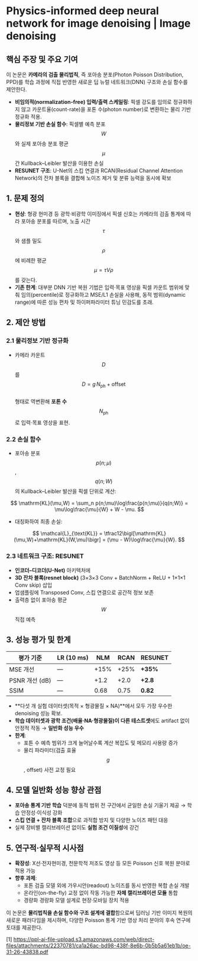 # Physics-informed deep neural network for image denoising | Image denoising

## 핵심 주장 및 주요 기여  
이 논문은 **카메라의 검출 물리법칙**, 즉 포아송 분포(Photon Poisson Distribution, PPD)를 학습 과정에 직접 반영한 새로운 딥 뉴럴 네트워크(DNN) 구조와 손실 함수를 제안한다.  
- **비임의적(normalization-free) 입력/출력 스케일링**: 픽셀 강도를 임의로 정규화하지 않고 카운트율(count-rate)을 포톤 수(photon number)로 변환하는 물리 기반 정규화 적용.  
- **물리정보 기반 손실 함수**: 픽셀별 예측 분포 $$W$$ 와 실제 포아송 분포 평균 $$\mu$$ 간 Kullback–Leibler 발산을 이용한 손실  
- **RESUNET 구조**: U-Net의 스킵 연결과 RCAN(Residual Channel Attention Network)의 잔차 블록을 결합해 노이즈 제거 및 분류 능력을 동시에 확보  

## 1. 문제 정의  
- **현상**: 형광 현미경 등 광학·비광학 이미징에서 픽셀 신호는 카메라의 검출 통계에 따라 포아송 분포를 따르며, 노출 시간 $$\tau $$와 샘플 밀도 $$\rho$$에 비례한 평균 $$\mu=\tau V\rho$$를 갖는다.  
- **기존 한계**: 대부분 DNN 기반 복원 기법은 입력·목표 영상을 픽셀 카운트 범위에 맞춰 임의(percentile)로 정규화하고 MSE/L1 손실을 사용해, 동적 범위(dynamic range)에 따른 성능 편차 및 하이퍼파라미터 튜닝 민감도를 초래.  

## 2. 제안 방법  
### 2.1 물리정보 기반 정규화  
- 카메라 카운트 $$D$$를  
  $$
    D = g\,N_{\text{ph}} + \text{offset}
  $$  
  형태로 역변환해 **포톤 수** $$N_{\text{ph}}$$로 입력·목표 영상을 표현.  

### 2.2 손실 함수  
- 포아송 분포 $$p(n;\mu)$$, $$q(n;W)$$의 Kullback–Leibler 발산을 픽셀 단위로 계산:

$$
    \mathrm{KL}(\mu,W)
    = \sum_n p(n;\mu)\log\frac{p(n;\mu)}{q(n;W)}
    = \mu\log\frac{\mu}{W} + W - \mu.
$$  
- 대칭화하여 최종 손실:

$$
    \mathcal{L}_{\text{KL}}
    = \tfrac12\bigl[\mathrm{KL}(\mu,W)+\mathrm{KL}(W,\mu)\bigr]
    = (\mu - W)\log\frac{\mu}{W}.
$$  

### 2.3 네트워크 구조: RESUNET  
- **인코더–디코더(U-Net)** 아키텍처에  
- **3D 잔차 블록(resnet block)** (3×3×3 Conv + BatchNorm + ReLU + 1×1×1 Conv skip) 삽입  
- 업샘플링에 Transposed Conv, 스킵 연결으로 공간적 정보 보존  
- 출력층 없이 포아송 평균 $$W$$ 직접 예측  

## 3. 성능 평가 및 한계  
| 평가 기준             | LR (10 ms) | NLM   | RCAN  | RESUNET |
|-----------------------|------------|-------|-------|---------|
| MSE 개선             | —          | +15%  | +25%  | **+35%** |
| PSNR 개선 (dB)       | —          | +1.2   | +2.0   | **+2.8**  |
| SSIM                 | —          | 0.68  | 0.75  | **0.82**  |

- **다섯 개 실험 데이터셋(목적 × 형광물질 × NA)**에서 모두 가장 우수한 denoising 성능 확보.  
- **학습 데이터셋과 광학 조건(배율·NA·형광물질)이 다른 테스트셋**에도 artifact 없이 안정적 작동 → **일반화 성능 우수**  
- **한계**:  
  - 포톤 수 예측 범위가 크게 늘어날수록 계산 복잡도 및 메모리 사용량 증가  
  - 물리 파라미터(검출 효율 $$g$$, offset) 사전 교정 필요  

## 4. 모델 일반화 성능 향상 관점  
- **포아송 통계 기반 학습** 덕분에 동적 범위 전 구간에서 균일한 손실 기울기 제공 → 학습 안정성·이식성 강화  
- **스킵 연결 + 잔차 블록 조합**으로 과적합 방지 및 다양한 노이즈 패턴 대응  
- 실제 장비별 캘리브레이션 없이도 **실험 조건 이질성**에 강건  

## 5. 연구적·실무적 시사점  
- **확장성**: X선·전자현미경, 천문학적 저조도 영상 등 모든 Poisson 신호 복원 분야로 적용 가능  
- **향후 과제**:  
  - 포톤 검출 모델 외에 가우시안(readout) 노이즈를 동시 반영한 복합 손실 개발  
  - 온라인(on-the-fly) 교정 없이 작동 가능한 **자체 캘리브레이션 모듈** 통합  
  - 경량화 경량화 모델 설계로 현장·모바일 장치 적용  

이 논문은 **물리법칙을 손실 함수와 구조 설계에 결합**함으로써 딥러닝 기반 이미지 복원의 새로운 패러다임을 제시하며, 다양한 Poisson 통계 기반 영상 처리 분야의 후속 연구에 토대를 제공한다.

[1] https://ppl-ai-file-upload.s3.amazonaws.com/web/direct-files/attachments/22370781/ca1a26ac-bd98-438f-8e6b-0b5b5a61eb1b/oe-31-26-43838.pdf
